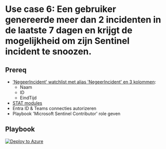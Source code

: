 # Use case 6: Een gebruiker genereerde meer dan 2 incidenten in de laatste 7 dagen en krijgt de mogelijkheid om zijn Sentinel incident te snoozen.

## Prereq
- ['NegeerIncident' watchlist met alias 'NegeerIncident' en 3 kolommen](https://github.com/AxelBornauw/sentinel-use_cases/blob/main/Use%20case%206/NegeerIncident.csv):
    - Naam
    - ID
    - EindTijd
- [STAT modules](https://github.com/briandelmsft/SentinelAutomationModules)
- Entra ID & Teams connecties autorizeren
- Playbook 'Microsoft Sentinel Contributor' role geven

## Playbook
[![Deploy to Azure](https://aka.ms/deploytoazurebutton)](https://portal.azure.com/#create/Microsoft.Template/uri/https%3A%2F%2Fraw.githubusercontent.com%2FAxelBornauw%2Fsentinel-use_cases%2Fmain%2FUse%2520case%25206%2Fazuredeploy.json)